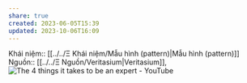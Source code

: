 ```yaml
---
share: true
created: 2023-06-05T15:39
updated: 2023-10-06T16:09
---
```

Khái niệm:: [[../../Ξ Khái niệm/Mẫu hình (pattern)|Mẫu hình (pattern)]]
Nguồn:: [[../../Ξ Nguồn/Veritasium|Veritasium]], ![The 4 things it takes to be an expert - YouTube](https://www.youtube.com/watch?v=5eW6Eagr9XA)
